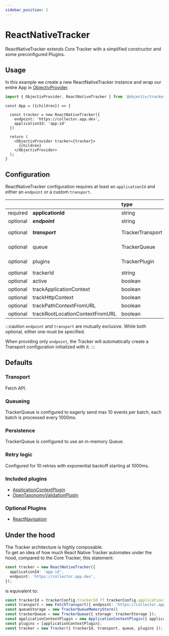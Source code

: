 ```yaml
---
sidebar_position: 2
---
```


# ReactNativeTracker

ReactNativeTracker extends Core Tracker with a simplified constructor and some preconfigured Plugins.

## Usage
In this example we create a new ReactNativeTracker instance and wrap our entire App in [ObjectivProvider](/tracking/react-native/api-reference/providers/ObjectivProvider.md).

```ts
import { ObjectivProvider, ReactNativeTracker } from '@objectiv/tracker-react-native';
```

```tsx
const App = ({children}) => {

  const tracker = new ReactNativeTracker({
    endpoint: 'https://collector.app.dev',
    applicationId: 'app-id'
  })

  return (
    <ObjectivProvider tracker={tracker}>
      {children}
    </ObjectivProvider>
  );
}
```

## Configuration
ReactNativeTracker configuration requires at least an `applicationId` and either an `endpoint` or a custom `transport`.

|          |                                 | type             | default value                                           |
|:--------:|:--------------------------------|:-----------------|:--------------------------------------------------------|
| required | **applicationId**               | string           |                                                         |
| optional | **_endpoint_**                  | string           |                                                         |
| optional | **_transport_**                 | TrackerTransport | The result of makeReactNativeTrackerDefaultTransport    |
| optional | queue                           | TrackerQueue     | The result of makeReactNativeTrackerDefaultQueue        |
| optional | plugins                         | TrackerPlugin    | The result of makeReactNativeTrackerDefaultPluginsList  |
| optional | trackerId                       | string           | Same value as `applicationId`                           |
| optional | active                          | boolean          | `true`                                                  |
| optional | trackApplicationContext         | boolean          | `true`                                                  |
| optional | trackHttpContext                | boolean          | `true`                                                  |
| optional | trackPathContextFromURL         | boolean          | `true`                                                  |
| optional | trackRootLocationContextFromURL | boolean          | `true`                                                  |

:::caution
`endpoint` and `transport` are mutually exclusive. While both optional, either one must be specified.

When providing only `endpoint`, the Tracker will automatically create a Transport configuration initialized with it.
:::

## Defaults 

### Transport
Fetch API.

### Queueing
TrackerQueue is configured to eagerly send max 10 events per batch, each batch is processed every 1000ms.  

### Persistence
TrackerQueue is configured to use an in-memory Queue.

### Retry logic
Configured for 10 retries with exponential backoff starting at 1000ms.

### Included plugins
- [ApplicationContextPlugin](/tracking/react-native/plugins/application-context.md)
- [OpenTaxonomyValidationPlugin](/tracking/react-native/plugins/open-taxonomy-validation.md)

### Optional Plugins
- [ReactNavigation](/tracking/react-native/plugins/react-navigation.md)


## Under the hood
The Tracker architecture is highly composable.  
To get an idea of how much React Native Tracker automates under the hood, compared to the Core Tracker, this statement:

```typescript
const tracker = new ReactNativeTracker({ 
  applicationId: 'app-id', 
  endpoint: 'https://collector.app.dev',
});
``` 

is equivalent to:

```typescript
const trackerId = trackerConfig.trackerId ?? trackerConfig.applicationId;
const transport = new FetchTransport({ endpoint: 'https://collector.app.dev' });
const queueStorage = new TrackerQueueMemoryStore()
const trackerQueue = new TrackerQueue({ storage: trackerStorage });
const applicationContextPlugin = new ApplicationContextPlugin({ applicationId: 'app-id' });
const plugins = [applicationContextPlugin];
const tracker = new Tracker({ trackerId, transport, queue, plugins });

```
